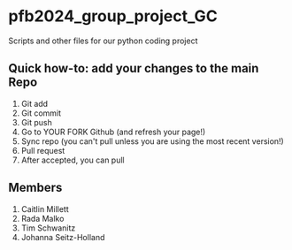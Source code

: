 # pfb2024_group_project_GC
Scripts and other files for our python coding project
## Quick how-to: add your changes to the main Repo
1. Git add
2. Git commit
3. Git push
4. Go to YOUR FORK Github (and refresh your page!)
5. Sync repo (you can't pull unless you are using the most recent version!)
6. Pull request
7. After accepted, you can pull
## Members
1. Caitlin Millett
2. Rada Malko
3. Tim Schwanitz
4. Johanna Seitz-Holland

